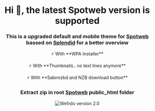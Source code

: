 <h1 align="center">Hi 👋, the latest Spotweb version is supported</h1>
<h3 align="center">This is a upgraded default and mobile theme for <a href="https://github.com/spotweb/spotweb" target="_blank" rel="noreferrer">Spotweb</a> bassed on <a href="https://github.com/supershadow/Splendid-Template/tree/master" target="_blank" rel="noreferrer">Splendid</a> for a better overview</h3>
<p align="center">⚡ With **WPA Installer**</p>
<p align="center">⚡ With **Thumbnails.. no text lines anymore**</p>
<p align="center">⚡ With **Sabnnzbd and NZB download button**</p>

<h3 align="center">Extract zip in root <a href="https://github.com/spotweb/spotweb" target="_blank" rel="noreferrer">Spotweb</a> public_html folder</h3>
<p align="center"><img src="https://lh4.googleusercontent.com/proxy/Lj_OnppFEf6QM296XL5wDMFkYKRQ0wlUcwm_TliS9vDdshbRItBkzijFcpG_GRun5nO_FtP9P0uWLTy9xjeLOuc" alt="We1rdo version 2.0"></p>



